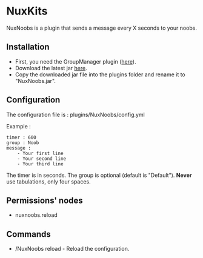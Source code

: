 NuxKits
=======

NuxNoobs is a plugin that sends a message every X seconds to your noobs.

Installation
------------

* First, you need the GroupManager plugin ([here](http://forums.bukkit.org/threads/326-490.4723/)).
* Download the latest jar [here](https://github.com/N4th4/NuxNoobs/downloads).
* Copy the downloaded jar file into the plugins folder and rename it to "NuxNoobs.jar".

Configuration
-------------

The configuration file is : plugins/NuxNoobs/config.yml

Example :

    timer : 600
    group : Noob
    message :
        - Your first line
        - Your second line
        - Your third line

The timer is in seconds. The group is optional (default is "Default"). __Never__ use tabulations, only four spaces.

Permissions' nodes
------------------

* nuxnoobs.reload

Commands
--------

* /NuxNoobs reload - Reload the configuration.
